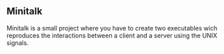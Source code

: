 ## Minitalk

Minitalk is a small project where you have to create two executables wich reproduces the interactions between a client and a server using the UNIX signals.
